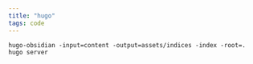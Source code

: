 ```yaml
---
title: "hugo"
tags: code
---
```


	hugo-obsidian -input=content -output=assets/indices -index -root=.
	hugo server